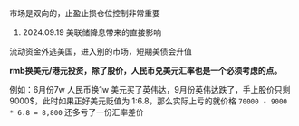 
市场是双向的，止盈止损仓位控制非常重要
  

1. 2024.09.19  美联储降息带来的直接影响

流动资金外逃美国，进入别的市场，短期美债会升值

  

**rmb换美元/港元投资，除了股价，人民币兑美元汇率也是一个必须考虑的点。**

例如：6月份7w 人民币换1w 美元买了英伟达，9月份英伟达跌了，手上股价只剩9000$，此时如果正好美元贬值为 1:6.8，那么实际上亏的就价格 ```70000 - 9000 * 6.8‎ = 8,800``` 还多亏了一份汇率差价